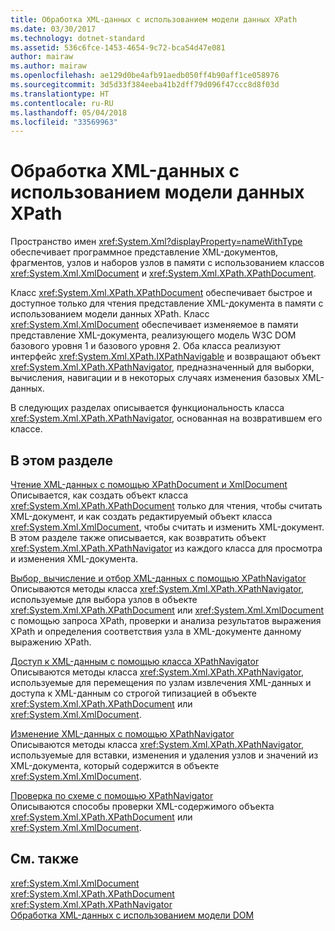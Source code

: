 ```yaml
---
title: Обработка XML-данных с использованием модели данных XPath
ms.date: 03/30/2017
ms.technology: dotnet-standard
ms.assetid: 536c6fce-1453-4654-9c72-bca54d47e081
author: mairaw
ms.author: mairaw
ms.openlocfilehash: ae129d0be4afb91aedb050ff4b90aff1ce058976
ms.sourcegitcommit: 3d5d33f384eeba41b2dff79d096f47ccc8d8f03d
ms.translationtype: HT
ms.contentlocale: ru-RU
ms.lasthandoff: 05/04/2018
ms.locfileid: "33569963"
---
```

# <a name="process-xml-data-using-the-xpath-data-model"></a>Обработка XML-данных с использованием модели данных XPath
Пространство имен <xref:System.Xml?displayProperty=nameWithType> обеспечивает программное представление XML-документов, фрагментов, узлов и наборов узлов в памяти с использованием классов <xref:System.Xml.XmlDocument> и <xref:System.Xml.XPath.XPathDocument>.  
  
 Класс <xref:System.Xml.XPath.XPathDocument> обеспечивает быстрое и доступное только для чтения представление XML-документа в памяти с использованием модели данных XPath. Класс <xref:System.Xml.XmlDocument> обеспечивает изменяемое в памяти представление XML-документа, реализующего модель W3C DOM базового уровня 1 и базового уровня 2. Оба класса реализуют интерфейс <xref:System.Xml.XPath.IXPathNavigable> и возвращают объект <xref:System.Xml.XPath.XPathNavigator>, предназначенный для выборки, вычисления, навигации и в некоторых случаях изменения базовых XML-данных.  
  
 В следующих разделах описывается функциональность класса <xref:System.Xml.XPath.XPathNavigator>, основанная на возвратившем его классе.  
  
## <a name="in-this-section"></a>В этом разделе  
 [Чтение XML-данных с помощью XPathDocument и XmlDocument](../../../../docs/standard/data/xml/reading-xml-data-using-xpathdocument-and-xmldocument.md)  
 Описывается, как создать объект класса <xref:System.Xml.XPath.XPathDocument> только для чтения, чтобы считать XML-документ, и как создать редактируемый объект класса <xref:System.Xml.XmlDocument>, чтобы считать и изменить XML-документ. В этом разделе также описывается, как возвратить объект <xref:System.Xml.XPath.XPathNavigator> из каждого класса для просмотра и изменения XML-документа.  
  
 [Выбор, вычисление и отбор XML-данных с помощью XPathNavigator](../../../../docs/standard/data/xml/selecting-evaluating-and-matching-xml-data-using-xpathnavigator.md)  
 Описываются методы класса <xref:System.Xml.XPath.XPathNavigator>, используемые для выбора узлов в объекте <xref:System.Xml.XPath.XPathDocument> или <xref:System.Xml.XmlDocument> с помощью запроса XPath, проверки и анализа результатов выражения XPath и определения соответствия узла в XML-документе данному выражению XPath.  
  
 [Доступ к XML-данным с помощью класса XPathNavigator](../../../../docs/standard/data/xml/accessing-xml-data-using-xpathnavigator.md)  
 Описываются методы класса <xref:System.Xml.XPath.XPathNavigator>, используемые для перемещения по узлам извлечения XML-данных и доступа к XML-данным со строгой типизацией в объекте <xref:System.Xml.XPath.XPathDocument> или <xref:System.Xml.XmlDocument>.  
  
 [Изменение XML-данных с помощью XPathNavigator](../../../../docs/standard/data/xml/editing-xml-data-using-xpathnavigator.md)  
 Описываются методы класса <xref:System.Xml.XPath.XPathNavigator>, используемые для вставки, изменения и удаления узлов и значений из XML-документа, который содержится в объекте <xref:System.Xml.XmlDocument>.  
  
 [Проверка по схеме с помощью XPathNavigator](../../../../docs/standard/data/xml/schema-validation-using-xpathnavigator.md)  
 Описываются способы проверки XML-содержимого объекта <xref:System.Xml.XPath.XPathDocument> или <xref:System.Xml.XmlDocument>.  
  
## <a name="see-also"></a>См. также  
 <xref:System.Xml.XmlDocument>  
 <xref:System.Xml.XPath.XPathDocument>  
 <xref:System.Xml.XPath.XPathNavigator>  
 [Обработка XML-данных с использованием модели DOM](../../../../docs/standard/data/xml/process-xml-data-using-the-dom-model.md)
